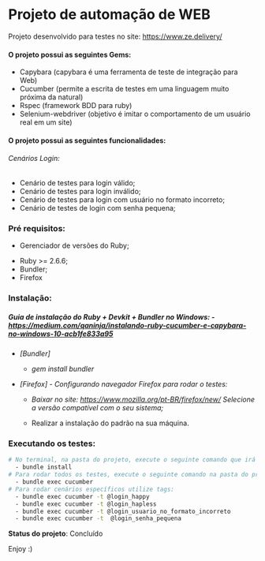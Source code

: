 # Projeto de automação de WEB

Projeto desenvolvido para testes no site: https://www.ze.delivery/

#### **O projeto possui as seguintes Gems:**

- Capybara (capybara é uma ferramenta de teste de integração para Web)
- Cucumber (permite a escrita de testes em uma linguagem muito próxima da natural)
- Rspec (framework BDD para ruby)
- Selenium-webdriver (objetivo é imitar o comportamento de um usuário real em um site)

#### **O projeto possui as seguintes funcionalidades:**

###### Cenários Login:

- Cenário de testes para login válido;
- Cenário de testes para login inválido;
- Cenário de testes para login com usuário no formato incorreto;
- Cenário de testes de login com senha pequena;

### Pré requisitos:
* Gerenciador de versões do Ruby;

- Ruby >= 2.6.6;
- Bundler;
- Firefox



### Instalação:

##### *Guia de instalação do Ruby + Devkit + Bundler no Windows:* - https://medium.com/qaninja/instalando-ruby-cucumber-e-capybara-no-windows-10-acb1fe833a95

- *[Bundler]*

  - *gem install bundler*

- *[Firefox] - Configurando navegador Firefox para rodar o testes:*

  - *Baixar no site: https://www.mozilla.org/pt-BR/firefox/new/ Selecione a versão compatível com o seu sistema;*

  - Realizar a instalação do padrão na sua máquina.

    

### Executando os testes:

```bash
# No terminal, na pasta do projeto, execute o seguinte comando que irá instalar as Gems do projeto:
  - bundle install
# Para rodar todos os testes, execute o seguinte comando na pasta do projeto:
  - bundle exec cucumber
# Para rodar cenários específicos utilize tags:
  - bundle exec cucumber -t @login_happy
  - bundle exec cucumber -t @login_hapless
  - bundle exec cucumber -t @login_usuario_no_formato_incorreto
  - bundle exec cucumber -t  @login_senha_pequena
```

**Status do projeto**: Concluído

Enjoy :)

